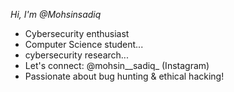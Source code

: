 *Hi, I'm @Mohsinsadiq*

- Cybersecurity enthusiast
- Computer Science student...
- cybersecurity research...
- Let's connect: @mohsin__sadiq_ (Instagram)
- Passionate about bug hunting & ethical hacking!


<!---
Mohsinsadiq/Mohsinsadiq is a ✨ special ✨ repository because its `README.md` (this file) appears on your GitHub profile.
You can click the Preview link to take a look at your changes.
--->
